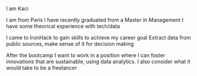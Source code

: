 I am Kaci

I am from Paris
I have recently graduated from a Master in Management
I have some theorical experience with tech/data

I came to IronHack to gain skills to achieve my career goal
Extract data from public sources, make sense of it for decision making

After the bootcamp I want to work in a position where I can foster
innovations that are sustainable, using data analytics. 
I also consider what it would take to be a freelancer
